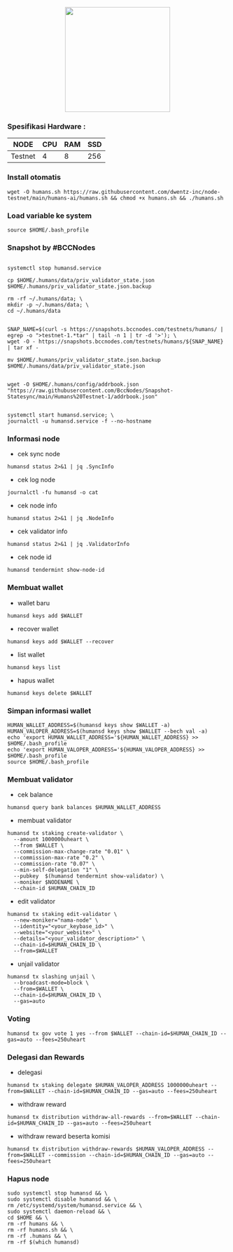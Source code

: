<p align="center">
  <img width="240" height="auto" src="https://user-images.githubusercontent.com/108969749/207439055-71e669e0-1ad0-4920-991a-739f908992cb.jpeg">
</p>

### Spesifikasi Hardware :
NODE  | CPU     | RAM      | SSD     |
| ------------- | ------------- | ------------- | -------- |
| Testnet | 4          | 8         | 256  |


### Install otomatis
```
wget -O humans.sh https://raw.githubusercontent.com/dwentz-inc/node-testnet/main/humans-ai/humans.sh && chmod +x humans.sh && ./humans.sh
```
### Load variable ke system
```
source $HOME/.bash_profile
```
### Snapshot by #BCCNodes
```

systemctl stop humansd.service

cp $HOME/.humans/data/priv_validator_state.json $HOME/.humans/priv_validator_state.json.backup

rm -rf ~/.humans/data; \
mkdir -p ~/.humans/data; \
cd ~/.humans/data


SNAP_NAME=$(curl -s https://snapshots.bccnodes.com/testnets/humans/ | egrep -o ">testnet-1.*tar" | tail -n 1 | tr -d '>'); \
wget -O - https://snapshots.bccnodes.com/testnets/humans/${SNAP_NAME} | tar xf -

mv $HOME/.humans/priv_validator_state.json.backup $HOME/.humans/data/priv_validator_state.json


wget -O $HOME/.humans/config/addrbook.json "https://raw.githubusercontent.com/BccNodes/Snapshot-Statesync/main/Humans%20Testnet-1/addrbook.json"


systemctl start humansd.service; \
journalctl -u humansd.service -f --no-hostname

```

### Informasi node

* cek sync node
```
humansd status 2>&1 | jq .SyncInfo
```
* cek log node
```
journalctl -fu humansd -o cat
```
* cek node info
```
humansd status 2>&1 | jq .NodeInfo
```
* cek validator info
```
humansd status 2>&1 | jq .ValidatorInfo
```
* cek node id
```
humansd tendermint show-node-id
```
### Membuat wallet
* wallet baru
```
humansd keys add $WALLET
```
* recover wallet
```
humansd keys add $WALLET --recover
```
* list wallet
```
humansd keys list
```
* hapus wallet
```
humansd keys delete $WALLET
```
### Simpan informasi wallet
```
HUMAN_WALLET_ADDRESS=$(humansd keys show $WALLET -a)
HUMAN_VALOPER_ADDRESS=$(humansd keys show $WALLET --bech val -a)
echo 'export HUMAN_WALLET_ADDRESS='${HUMAN_WALLET_ADDRESS} >> $HOME/.bash_profile
echo 'export HUMAN_VALOPER_ADDRESS='${HUMAN_VALOPER_ADDRESS} >> $HOME/.bash_profile
source $HOME/.bash_profile
```

### Membuat validator
* cek balance
```
humansd query bank balances $HUMAN_WALLET_ADDRESS
```
* membuat validator
```
humansd tx staking create-validator \
  --amount 1000000uheart \
  --from $WALLET \
  --commission-max-change-rate "0.01" \
  --commission-max-rate "0.2" \
  --commission-rate "0.07" \
  --min-self-delegation "1" \
  --pubkey  $(humansd tendermint show-validator) \
  --moniker $NODENAME \
  --chain-id $HUMAN_CHAIN_ID
```
* edit validator
```
humansd tx staking edit-validator \
  --new-moniker="nama-node" \
  --identity="<your_keybase_id>" \
  --website="<your_website>" \
  --details="<your_validator_description>" \
  --chain-id=$HUMAN_CHAIN_ID \
  --from=$WALLET
```
* unjail validator
```
humansd tx slashing unjail \
  --broadcast-mode=block \
  --from=$WALLET \
  --chain-id=$HUMAN_CHAIN_ID \
  --gas=auto
```
### Voting
```
humansd tx gov vote 1 yes --from $WALLET --chain-id=$HUMAN_CHAIN_ID --gas=auto --fees=250uheart
```
### Delegasi dan Rewards
* delegasi
```
humansd tx staking delegate $HUMAN_VALOPER_ADDRESS 1000000uheart --from=$WALLET --chain-id=$HUMAN_CHAIN_ID --gas=auto --fees=250uheart
```
* withdraw reward
```
humansd tx distribution withdraw-all-rewards --from=$WALLET --chain-id=$HUMAN_CHAIN_ID --gas=auto --fees=250uheart
```
* withdraw reward beserta komisi
```
humansd tx distribution withdraw-rewards $HUMAN_VALOPER_ADDRESS --from=$WALLET --commission --chain-id=$HUMAN_CHAIN_ID --gas=auto --fees=250uheart
```

### Hapus node
```
sudo systemctl stop humansd && \
sudo systemctl disable humansd && \
rm /etc/systemd/system/humansd.service && \
sudo systemctl daemon-reload && \
cd $HOME && \
rm -rf humans && \
rm -rf humans.sh && \
rm -rf .humans && \
rm -rf $(which humansd)
```

